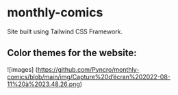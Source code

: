 # monthly-comics
Site built using Tailwind CSS Framework.



## Color themes for the website: 

![images] (https://github.com/Pyncro/monthly-comics/blob/main/img/Capture%20d’écran%202022-08-11%20à%2023.48.26.png)
